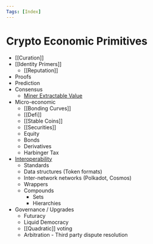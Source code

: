 ```yaml
---
Tags: [Index]
---
```


# Crypto Economic Primitives 

- [[Curation]]
- [[Identity Primers]]
    - [[Reputation]]
- Proofs
- Prediction
- Consensus
    - [Miner Extractable Value](https://blog.chain.link/what-is-miner-extractable-value-mev/#:~:text=One%20such%20example%20is%20Miner,excluding%20transactions%20within%20a%20block)
- Micro-economic
    - [[Bonding Curves]]
    - [[Defi]]
    - [[Stable Coins]]
    - [[Securities]]
    - Equity
    - Bonds
    - Derivatives
    - Harbinger Tax
- [Interoperability](https://github.com/Joshfairhead/Resources/wiki/G.-Interoperability)
    - Standards
    - Data structures (Token formats)
    - Inter-network networks (Polkadot, Cosmos)
    - Wrappers
    - Compounds
        - Sets
        - Hierarchies
- Governance / Upgrades
    - Futuracy
    - Liquid Democracy
    - [[Quadratic]] voting
    - Arbitration - Third party dispute resolution
